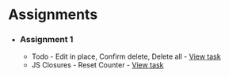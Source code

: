 # Assignments
- ### Assignment 1
  - Todo - Edit in place, Confirm delete, Delete all - [View task](https://github.com/ceotcr/bits-training/tree/main/Todo)
  - JS Closures - Reset Counter - [View task](https://github.com/ceotcr/bits-training/tree/main/Mini-tasks/closures)
